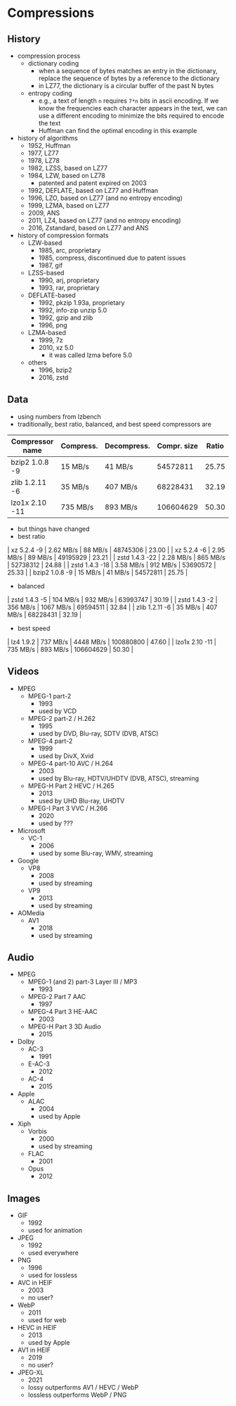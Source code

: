 Compressions
============

## History

- compression process
  - dictionary coding
    - when a sequence of bytes matches an entry in the dictionary, replace the
      sequence of bytes by a reference to the dictionary
    - in LZ77, the dictionary is a circular buffer of the past N bytes
  - entropy coding
    - e.g., a text of length `n` requires `7*n` bits in ascii encoding.  If we
      know the frequencies each character appears in the text, we can use a
      different encoding to minimize the bits required to encode the text
    - Huffman can find the optimal encoding in this example
- history of algorithms
  - 1952, Huffman
  - 1977, LZ77
  - 1978, LZ78
  - 1982, LZSS, based on LZ77
  - 1984, LZW, based on LZ78
    - patented and patent expired on 2003
  - 1992, DEFLATE, based on LZ77 and Huffman
  - 1996, LZO, based on LZ77 (and no entropy encoding)
  - 1999, LZMA, based on LZ77
  - 2009, ANS
  - 2011, LZ4, based on LZ77 (and no entropy encoding)
  - 2016, Zstandard, based on LZ77 and ANS
- history of compression formats
  - LZW-based
    - 1985, arc, proprietary
    - 1985, compress, discontinued due to patent issues
    - 1987, gif
  - LZSS-based
    - 1990, arj, proprietary
    - 1993, rar, proprietary
  - DEFLATE-based
    - 1992, pkzip 1.93a, proprietary
    - 1992, info-zip unzip 5.0
    - 1992, gzip and zlib
    - 1996, png
  - LZMA-based
    - 1999, 7z
    - 2010, xz 5.0
      - it was called lzma before 5.0
  - others
    - 1996, bzip2
    - 2016, zstd

## Data

- using numbers from lzbench
- traditionally, best ratio, balanced, and best speed compressors are

| Compressor name         | Compress.  |Decompress. | Compr. size | Ratio |
| ---------------         | -----------| -----------| ----------- | ----- |
| bzip2 1.0.8 -9          |    15 MB/s |    41 MB/s |    54572811 | 25.75 |
| zlib 1.2.11 -6          |    35 MB/s |   407 MB/s |    68228431 | 32.19 |
| lzo1x 2.10 -11          |   735 MB/s |   893 MB/s |   106604629 | 50.30 |

- but things have changed
- best ratio

| xz 5.2.4 -9             |  2.62 MB/s |    88 MB/s |    48745306 | 23.00 |
| xz 5.2.4 -6             |  2.95 MB/s |    89 MB/s |    49195929 | 23.21 |
| zstd 1.4.3 -22          |  2.28 MB/s |   865 MB/s |    52738312 | 24.88 |
| zstd 1.4.3 -18          |  3.58 MB/s |   912 MB/s |    53690572 | 25.33 |
| bzip2 1.0.8 -9          |    15 MB/s |    41 MB/s |    54572811 | 25.75 |

- balanced

| zstd 1.4.3 -5           |   104 MB/s |   932 MB/s |    63993747 | 30.19 |
| zstd 1.4.3 -2           |   356 MB/s |  1067 MB/s |    69594511 | 32.84 |
| zlib 1.2.11 -6          |    35 MB/s |   407 MB/s |    68228431 | 32.19 |

- best speed

| lz4 1.9.2               |   737 MB/s |  4448 MB/s |   100880800 | 47.60 |
| lzo1x 2.10 -11          |   735 MB/s |   893 MB/s |   106604629 | 50.30 |

## Videos

- MPEG
  - MPEG-1 part-2
    - 1993
    - used by VCD
  - MPEG-2 part-2 / H.262
    - 1995
    - used by DVD, Blu-ray, SDTV (DVB, ATSC)
  - MPEG-4 part-2
    - 1999
    - used by DivX, Xvid
  - MPEG-4 part-10 AVC / H.264
    - 2003
    - used by Blu-ray, HDTV/UHDTV (DVB, ATSC), streaming
  - MPEG-H Part 2 HEVC / H.265
    - 2013
    - used by UHD Blu-ray, UHDTV
  - MPEG-I Part 3 VVC / H.266
    - 2020
    - used by ???
- Microsoft
  - VC-1
    - 2006
    - used by some Blu-ray, WMV, streaming
- Google
  - VP8
    - 2008
    - used by streaming
  - VP9
    - 2013
    - used by streaming
- AOMedia
  - AV1
    - 2018
    - used by streaming

## Audio

- MPEG
  - MPEG-1 (and 2) part-3 Layer III / MP3
    - 1993
  - MPEG-2 Part 7 AAC
    - 1997
  - MPEG-4 Part 3 HE-AAC
    - 2003
  - MPEG-H Part 3 3D Audio
    - 2015
- Dolby
  - AC-3
    - 1991
  - E-AC-3
    - 2012
  - AC-4
    - 2015
- Apple
  - ALAC
    - 2004
    - used by Apple
- Xiph
  - Vorbis
    - 2000
    - used by streaming
  - FLAC
    - 2001
  - Opus
    - 2012

## Images

- GIF
  - 1992
  - used for animation
- JPEG
  - 1992
  - used everywhere
- PNG
  - 1996
  - used for lossless
- AVC in HEIF
  - 2003
  - no user?
- WebP
  - 2011
  - used for web
- HEVC in HEIF
  - 2013
  - used by Apple
- AV1 in HEIF
  - 2019
  - no user?
- JPEG-XL
  - 2021
  - lossy outperforms AV1 / HEVC / WebP
  - lossless outperforms WebP / PNG
